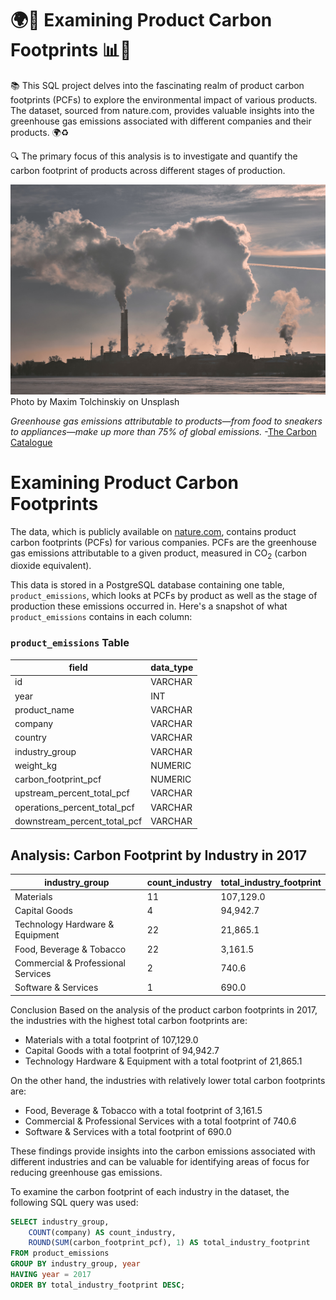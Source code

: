 # 🌍🔬 Examining Product Carbon Footprints 📊🌱

📚 This SQL project delves into the fascinating realm of product carbon footprints (PCFs) to explore the environmental impact of various products. The dataset, sourced from nature.com, provides valuable insights into the greenhouse gas emissions associated with different companies and their products. 🌍♻️

🔍 The primary focus of this analysis is to investigate and quantify the carbon footprint of products across different stages of production. 

![Factories creating emissions](pollution.jpg)
Photo by Maxim Tolchinskiy on Unsplash

_Greenhouse gas emissions attributable to products&mdash;from food to sneakers to appliances&mdash;make up more than 75% of global emissions._ -[The Carbon Catalogue](https://www.nature.com/articles/s41597-022-01178-9)

# Examining Product Carbon Footprints

The data, which is publicly available on [nature.com](https://www.nature.com/articles/s41597-022-01178-9), contains product carbon footprints (PCFs) for various companies. PCFs are the greenhouse gas emissions attributable to a given product, measured in CO<sub>2</sub> (carbon dioxide equivalent).

This data is stored in a PostgreSQL database containing one table, `product_emissions`, which looks at PCFs by product as well as the stage of production these emissions occurred in. Here's a snapshot of what `product_emissions` contains in each column:

### `product_emissions` Table

| field                              | data_type |
|------------------------------------|-----------|
| id                                 | VARCHAR   |
| year                               | INT       |
| product_name                       | VARCHAR   |
| company                            | VARCHAR   |
| country                            | VARCHAR   |
| industry_group                     | VARCHAR   |
| weight_kg                          | NUMERIC   |
| carbon_footprint_pcf               | NUMERIC   |
| upstream_percent_total_pcf         | VARCHAR   |
| operations_percent_total_pcf       | VARCHAR   |
| downstream_percent_total_pcf       | VARCHAR   |

## Analysis: Carbon Footprint by Industry in 2017

industry_group                   | count_industry | total_industry_footprint
----------------------------------|----------------|-------------------------
Materials                        | 11             | 107,129.0
Capital Goods                    | 4              | 94,942.7
Technology Hardware & Equipment  | 22             | 21,865.1
Food, Beverage & Tobacco         | 22             | 3,161.5
Commercial & Professional Services | 2              | 740.6
Software & Services              | 1              | 690.0

Conclusion
Based on the analysis of the product carbon footprints in 2017, the industries with the highest total carbon footprints are:

- Materials with a total footprint of 107,129.0
- Capital Goods with a total footprint of 94,942.7
- Technology Hardware & Equipment with a total footprint of 21,865.1

On the other hand, the industries with relatively lower total carbon footprints are:

- Food, Beverage & Tobacco with a total footprint of 3,161.5
- Commercial & Professional Services with a total footprint of 740.6
- Software & Services with a total footprint of 690.0

These findings provide insights into the carbon emissions associated with different industries and can be valuable for identifying areas of focus for reducing greenhouse gas emissions.

To examine the carbon footprint of each industry in the dataset, the following SQL query was used:

```sql
SELECT industry_group,
    COUNT(company) AS count_industry,
    ROUND(SUM(carbon_footprint_pcf), 1) AS total_industry_footprint
FROM product_emissions
GROUP BY industry_group, year
HAVING year = 2017
ORDER BY total_industry_footprint DESC; 



